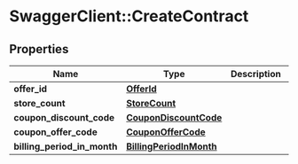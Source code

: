 # SwaggerClient::CreateContract

## Properties
Name | Type | Description | Notes
------------ | ------------- | ------------- | -------------
**offer_id** | [**OfferId**](OfferId.md) |  | 
**store_count** | [**StoreCount**](StoreCount.md) |  | 
**coupon_discount_code** | [**CouponDiscountCode**](CouponDiscountCode.md) |  | [optional] 
**coupon_offer_code** | [**CouponOfferCode**](CouponOfferCode.md) |  | [optional] 
**billing_period_in_month** | [**BillingPeriodInMonth**](BillingPeriodInMonth.md) |  | 


